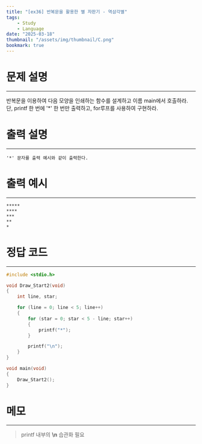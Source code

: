 ```yaml
---
title: "[ex36] 반복문을 활용한 별 자판기 - 역삼각별"
tags:
    - Study
    - Language
date: "2025-03-18"
thumbnail: "/assets/img/thumbnail/C.png"
bookmark: true
---
```

# 문제 설명
---
반복문을 이용하여 다음 모양을 인쇄하는 함수를 설계하고 이름 main에서 호출하라.
단, printf 한 번에 '*' 한 번만 출력하고, for루프를 사용하여 구현하라.

# 출력 설명
---

```
'*' 문자를 출력 예시와 같이 출력한다.
```

# 출력 예시
---

```
*****
****
***
**
*
```

# 정답 코드
---

```c
#include <stdio.h>

void Draw_Start2(void)
{
	int line, star;

	for (line = 0; line < 5; line++)
	{
		for (star = 0; star < 5 - line; star++)
		{
			printf("*");
		}

		printf("\n");
	}
}

void main(void)
{
	Draw_Start2();
}
```

# 메모
---
> printf 내부의 **\n** 습관화 필요